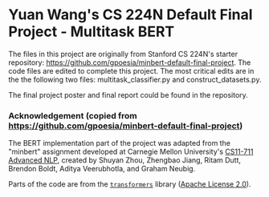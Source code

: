# Yuan Wang's CS 224N Default Final Project - Multitask BERT

The files in this project are originally from Stanford CS 224N's starter repository: https://github.com/gpoesia/minbert-default-final-project. The code files are edited to complete this project. The most critical edits are in the the following two files: multitask_classifier.py and construct_datasets.py.

The final project poster and final report could be found in the repository.

### Acknowledgement (copied from https://github.com/gpoesia/minbert-default-final-project)

The BERT implementation part of the project was adapted from the "minbert" assignment developed at Carnegie Mellon University's [CS11-711 Advanced NLP](http://phontron.com/class/anlp2021/index.html),
created by Shuyan Zhou, Zhengbao Jiang, Ritam Dutt, Brendon Boldt, Aditya Veerubhotla, and Graham Neubig.

Parts of the code are from the [`transformers`](https://github.com/huggingface/transformers) library ([Apache License 2.0](./LICENSE)).
